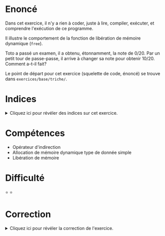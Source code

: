 # Enoncé

Dans cet exercice, il n'y a rien à coder, juste à lire, compiler,
exécuter, et comprendre l'exécution de ce programme.

Il illustre le comportement de la fonction de libération de mémoire
dynamique (`free`).

Toto a passé un examen, il a obtenu, étonnamment, la note de 0/20.
Par un petit tour de passe-passe, il arrive à changer sa note pour
obtenir 10/20. Comment a-t-il fait?

Le point de départ pour cet exercice (squelette de code, énoncé) se
trouve dans `exercices/base/triche/`.

# Indices

<details>
<summary>Cliquez ici pour révéler des indices sur cet exercice.</summary>
<br>

* afficher la valeur du pointeur zero avant et après libération.
* afficher la valeur du pointeur moyenne et la comparer à celle du
pointeur zero.

</details>

# Compétences

* Opérateur d'indirection
* Allocation de mémoire dynamique type de donnée simple
* Libération de mémoire

# Difficulté

:star: :star:
# Correction

<details>
<summary>Cliquez ici pour révéler la correction de l'exercice.</summary>
#### Corrigé du fichier Makefile

```make
CC=gcc
CFLAGS=-std=c99 -Wall -Wextra -g

all: triche

.PHONY: clean
clean:
	rm -f *~ *.o triche

```

#### Corrigé du fichier triche.c

```c
/*
    Enoncé :

    Dans cet exercice, il n'y a rien à coder, juste à lire,
    compiler, exécuter, et comprendre l'exécution de ce programme.

    Il illustre le comportement de la fonction de libération de mémoire
    dynamique (free).

    Toto a passé un examen, il a obtenu, étonnamment, la note de 0/20.
    Par un petit tour de passe-passe, il arrive à changer sa note pour
    obtenir 10/20. Comment a-t-il fait?

*/

#include <stdlib.h>
#include <stdio.h>
#include <stdint.h>

int main(void)
{
    /*
        On stocke la note de toto dans un entier alloué
        dynamiquement.
    */
    uint8_t* zero = malloc(sizeof(uint8_t));
    printf("Valeur de zero apres le malloc = %p\n", zero);

    /* Toto obtient la note de 0 à l'examen. */
    *zero = 0;

    /* On le chambre un peu... */
    printf("%u + %u = la tête à Toto!\n", *zero, *zero);

    /*
        Pour libérer une zone mémoire allouée dynamiquement, on passe
        un pointeur vers cette zone mémoire à la fonction free().

        En pratique, on va marquer la zone mémoire pointée comme étant
        réutilisable par le système d'exploitation pour une allocation
        dynamique future.

        En revanche, le pointeur passé en paramètre de la fonction free
        n'est pas modifié. Pour s'en convaincre, sans même exécuter le
        programme et afficher la valeur du pointeur zero avant et après
        libération, il suffit de raisonner sur le prototype de la
        fonction free. Si la fonction free souhaitait modifier le
        pointeur (void *) passé en paramètre, pour par exemple le
        passer à la valeur NULL, il faudrait passer l'adresse de ce
        pointeur en paramètre, et non le pointeur directement. On
        aurait alors un prototype de ce style: void free(void **ptr);
        En effet, les paramètres d'une fonction C sont passés par
        valeur, il y a donc une copie implicite des paramètres en
        entrée de la fonction, et on travaille ensuite sur des
        copies. Affecter directement un paramètre de fonction revient
        donc à affecter sa copie, qui sera détruite en sortie de
        fonction. Si tout ça n'est pas clair pour vous, relisez la
        fiche sur le passage de paramètres (exemple echange(a,b)).

        Au final, free(zero) libère la zone mémoire pointée par zero,
        mais le pointeur zero pointe toujours sur la même adresse mémoire.
    */

    /* On n'a plus besoin de zero, on le libère. */
    free(zero);
    printf("Valeur de zero apres free(zero) = %p\n", zero);

    /* Vient ensuite le calcul de la moyenne de la classe. */
    uint8_t* moyenne = malloc(sizeof(uint8_t));
    printf("Valeur de moyenne apres malloc = %p\n", moyenne);

    /*
        Ici, on demande au système d'exploitation d'allouer
        dynamiquement une zone mémoire pouvant stocker un entier 8
        bits. Il se trouve qu'on vient tout juste de libérer une zone
        mémoire de même taille (free(zero)). L'allocateur décide souvent
        d'allouer ce nouvel entier dans l'emplacement précédemment
        occupé par l'entier pointé par zero. Autrement dit, on a
        maintenant deux pointeurs qui pointent vers la même zone
        mémoire: zero et moyenne.

        Ce qui signifie que lorsqu'on modifie *moyenne, on modifie
        *zero!

        NOTA BENE 1 : Après un free, même si l'adresse d'une variable
        libérée reste la même, l'ancien contenu de la variable peut
        être remis à 0 ou pas (cela dépend du système/compilateur utilisé).
        Ce contenu peut aussi prendre une valeur indéfinie si la zone mémoire
        concernée fait l'objet d'une autre utilisation par le système et ses
        autres programmes en cours.
        L'observation des contenus des variables après les free permet
        de vérifier ce qu'il en est.

        NOTA BENE 2 : Cette allocation dans l'emplacement précédemment
        libéré est le cas le plus souvent constaté avec ce programme
        d'exemple. Toutefois, ce n'est pas systématique à 100% et un
        autre emplacement mémoire peut parfois être alloué.
        L'observation des adresses des variables après allocation et free
        des variables zero et moyenne permet de vérifier si c'est
        effectivement le cas ou pas.
     */

    /* Une moyenne on ne peut plus originale ! */
    * moyenne = 10;

    /* On l'annonce à tout le monde. */
    printf("Moyenne de la classe: %u/20.\n", *moyenne);

    /* Toto vient consulter sa note sur le tableau d'affichage... */
    printf("Pour mémoire, Toto a obtenu la note de %u/20.\n", *zero);

    /* On n'a plus besoin de moyenne, on la libère. */
    free(moyenne);

    printf("Valeur de zero apres free(moyenne) = %p\n", zero);
    printf("Valeur de *zero apres free(moyenne) = %u\n", *zero);
    printf("Valeur de moyenne apres free(moyenne) = %p\n", moyenne);
    printf("Valeur de *moyenne apres free(moyenne) = %u\n", *moyenne);

    return EXIT_SUCCESS;
}

```


</details>
